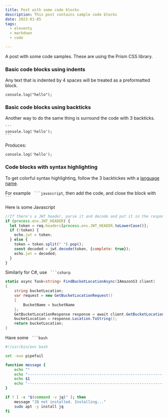 ```yaml
---
title: Post with some code blocks
description: This post contains sample code blocks
date: 2023-01-05
tags:
  - eleventy
  - markdown
  - code

---
```


A post with some code samples. These are using the Prism CSS library.


### Basic code blocks using indents

Any text that is indented by 4 spaces will be treated as a preformatted block.

    console.log("hello");

### Basic code blocks using backticks

Another way to do the same thing is surround the code with 3 backticks. 


` ``` `  
`console.log('hello');  `  
` ``` `

Produces: 

```  
console.log('hello');
```

### Code blocks with syntax highlighting

To get colorful syntax highlighting, follow the 3 backtickes with a [language name](https://prismjs.com/#languages-list).  

For example ` ```javascript`, then add the code, and close the block with ` ``` `

Here is some Javascript

```javascript
//If there's a JWT header, parse it and decode and put it in the response
if (process.env.JWT_HEADER) {
  let token = req.headers[process.env.JWT_HEADER.toLowerCase()];
  if (!token) {
    echo.jwt = token;
  } else {
    token = token.split(" ").pop();
    const decoded = jwt.decode(token, {complete: true});
    echo.jwt = decoded;
  }
}

```

Similarly for C#, use ` ```csharp`

```csharp
static async Task<string> FindBucketLocationAsync(IAmazonS3 client)
{
    string bucketLocation;
    var request = new GetBucketLocationRequest()
    {
        BucketName = bucketName
    };
    GetBucketLocationResponse response = await client.GetBucketLocationAsync(request);
    bucketLocation = response.Location.ToString();
    return bucketLocation;
}
```


Have some  ` ```bash`

```bash
#!/usr/bin/env bash

set -euo pipefail

function message {
    echo ""
    echo "---------------------------------------------------------------"
    echo $1
    echo "---------------------------------------------------------------"
}

if ! [ -x "$(command -v jq)" ]; then
    message "JQ not installed. Installing..."
    sudo apt -y install jq
fi
```



